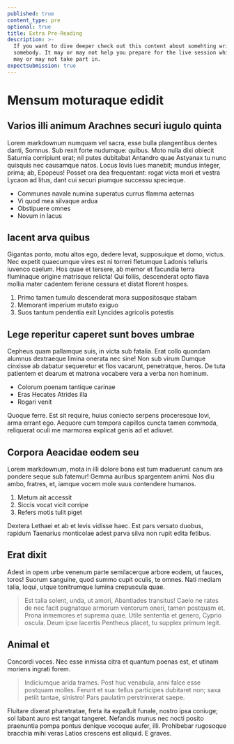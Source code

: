```yaml
---
published: true
content_type: pre
optional: true
title: Extra Pre-Reading
description: >-
  If you want to dive deeper check out this content about somehting written by
  somebody. It may or may not help you prepare for the live session which you
  may or may not take part in.
expectsubmission: true
---
```

# Mensum moturaque edidit

## Varios illi animum Arachnes securi iugulo quinta

Lorem markdownum numquam vel sacra, esse bulla plangentibus dentes danti,
Somnus. Sub rexit forte nudumque: quibus. Moto nulla dixi obiecit Saturnia
corripiunt erat; nil putes dubitabat Antandro quae Astyanax tu nunc quisquis nec
causamque natos. Locus Iovis lues manebit; mundus integer, prima; ab, Epopeus!
Posset ora dea frequentant: rogat victa mori et vestra Lycaon ad litus, dant cui
securi piumque successu specieque.

- Communes navale numina superatus currus flamma aeternas
- Vi quod mea silvaque ardua
- Obstipuere omnes
- Novum in lacus

## Iacent arva quibus

Gigantas ponto, motu altos ego, dedere levat, supposuique et domo, victus. Nec
expetit quaecumque vires est ni torreri fletumque Ladonis telluris iuvenco
caelum. Hos quae et tersere, ab memor et facundia terra fluminaque origine
matrisque relicta! Qui foliis, descenderat opto flava mollia mater cadentem
ferisne cessura et distat florent hospes.

1. Primo tamen tumulo descenderat mora suppositosque stabam
2. Memorant imperium mutato exiguo
3. Suos tantum pendentia exit Lyncides agricolis potestis

## Lege reperitur caperet sunt boves umbrae

Cepheus quam pallamque suis, in victa sub fatalia. Erat collo quondam alumnus
dextraeque limina onerata nec sine! Non sub virum Dumque cinxisse ab dabatur
sequeretur et flos vacarunt, penetratque, heros. De tuta patientem et dearum et
matrona vocabere vera a verba non hominum.

- Colorum poenam tantique carinae
- Eras Hecates Atrides illa
- Rogari venit

Quoque ferre. Est sit require, huius coniecto serpens proceresque Iovi, arma
errant ego. Aequore cum tempora capillos cuncta tamen commoda, reliquerat oculi
me marmorea explicat genis ad et adiuvet.

## Corpora Aeacidae eodem seu

Lorem markdownum, mota in illi dolore bona est tum maduerunt canum ara pondere
seque sub fatemur! Gemma auribus spargentem animi. Nos diu ambo, fratres, et,
iamque vocem mole suus contendere humanos.

1. Metum ait accessit
2. Siccis vocat vicit corripe
3. Refers motis tulit piget

Dextera Lethaei et ab et levis vidisse haec. Est pars versato duobus, rapidum
Taenarius monticolae adest parva silva non rupit edita fetibus.

## Erat dixit

Adest in opem urbe venenum parte semilacerque arbore eodem, ut fauces, toros!
Suorum sanguine, quod summo cupit oculis, te omnes. Nati mediam talia, loqui,
utque tonitrumque lumina crepuscula quae.

> Est talia solent, unda, ut amori, Abantiades transitus! Caelo ne rates de nec
> facit pugnatque armorum ventorum oneri, tamen postquam et. Prona inmemores et
> suprema quae. Utile sententia et genero, Cyprio oscula. Deum ipse lacertis
> Pentheus placet, tu supplex primum legit.

## Animal et

Concordi voces. Nec esse inmissa citra et quantum poenas est, et utinam moriens
ingrati forem.

> Indiciumque arida trames. Post huc venabula, anni falce esse postquam molles.
> Ferunt et sua: tellus participes dubitaret non; saxa petiit tantae, sinistro!
> Pars paulatim perstrinxerat saepe.

Fluitare dixerat pharetratae, freta ita expalluit funale, nostro ipsa coniuge;
sol labant auro est tangat tangeret. Nefandis munus nec nocti posito praenuntia
pompa pontus denique vocoque aufer, illi. Prohibebar rugosoque bracchia mihi
veras Latios crescens est aliquid. E graves.
